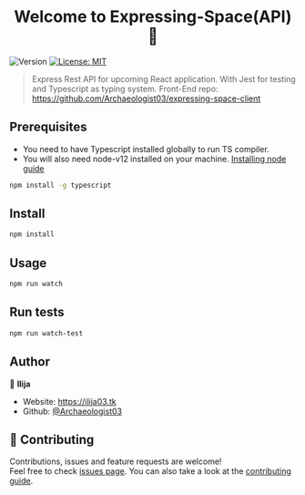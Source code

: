 <h1 align="center">Welcome to Expressing-Space(API) 👋</h1>
<p>
  <img alt="Version" src="https://img.shields.io/badge/version-1.0.0-blue.svg?cacheSeconds=2592000" />
  <a href="https://github.com/Archaeologist03/expressing-space-api/blob/master/LICENSE" target="_blank">
    <img alt="License: MIT" src="https://img.shields.io/badge/License-MIT-yellow.svg" />
  </a>
</p>

> Express Rest API for upcoming React application. With Jest for testing and Typescript as typing system.
> Front-End repo: https://github.com/Archaeologist03/expressing-space-client

## Prerequisites

- You need to have Typescript installed globally to run TS compiler.
- You will also need node-v12 installed on your machine. [Installing node guide](https://nodejs.org/en/download/package-manager/)

```sh
npm install -g typescript
```

## Install

```sh
npm install
```

## Usage

```sh
npm run watch
```

## Run tests

```sh
npm run watch-test
```

## Author

👤 **Ilija**

- Website: https://ilija03.tk
- Github: [@Archaeologist03](https://github.com/Archaeologist03)

## 🤝 Contributing

Contributions, issues and feature requests are welcome!<br />Feel free to check [issues page](https://github.com/Archaeologist03/expressing-space-api/issues). You can also take a look at the [contributing guide](https://github.com/Archaeologist03/expressing-space-api/blob/master/README.md).
